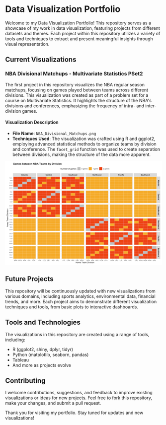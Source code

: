 # Data Visualization Portfolio

Welcome to my Data Visualization Portfolio! This repository serves as a showcase of my work in data visualization, featuring projects from different datasets and themes. Each project within this repository utilizes a variety of tools and techniques to extract and present meaningful insights through visual representation.

## Current Visualizations

### NBA Divisional Matchups - Multivariate Statistics PSet2

The first project in this repository visualizes the NBA regular season matchups, focusing on games played between teams across different divisions. This visualization was created as part of a problem set for a course on Multivariate Statistics. It highlights the structure of the NBA's divisions and conferences, emphasizing the frequency of intra- and inter-division games.

#### Visualization Description

- **File Name**: `NBA_Divisional_Matchups.png`
- **Techniques Used**: The visualization was crafted using R and ggplot2, employing advanced statistical methods to organize teams by division and conference. The `facet_grid` function was used to create separation between divisions, making the structure of the data more apparent.

![NBA Divisional Matchups](/NBA_Divisional_Matchups.png)

## Future Projects

This repository will be continuously updated with new visualizations from various domains, including sports analytics, environmental data, financial trends, and more. Each project aims to demonstrate different visualization techniques and tools, from basic plots to interactive dashboards.

## Tools and Technologies

The visualizations in this repository are created using a range of tools, including:
- R (ggplot2, shiny, dplyr, tidyr)
- Python (matplotlib, seaborn, pandas)
- Tableau
- And more as projects evolve

## Contributing

I welcome contributions, suggestions, and feedback to improve existing visualizations or ideas for new projects. Feel free to fork this repository, make your changes, and submit a pull request.

Thank you for visiting my portfolio. Stay tuned for updates and new visualizations!
